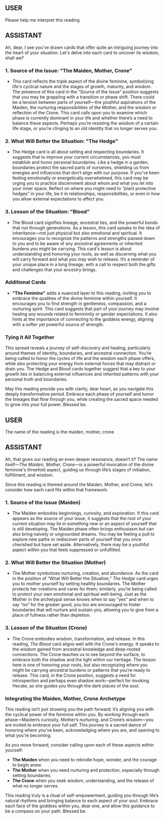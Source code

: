 ## USER
Please help me interpret this reading

## ASSISTANT
Ah, dear, I see you've drawn cards that offer quite an intriguing journey into the heart of your situation. Let's delve into each card to uncover its wisdom, shall we?

### 1. **Source of the Issue: "The Maiden, Mother, Crone"**
   - This card reflects the triple aspect of the divine feminine, symbolizing life's cyclical nature and the stages of growth, maturity, and wisdom. The presence of this card in the "Source of the Issue" position suggests that you may be grappling with a transition or phase shift. There could be a tension between parts of yourself—the youthful aspirations of the Maiden, the nurturing responsibilities of the Mother, and the wisdom or reflection of the Crone. This card calls upon you to examine which phase is currently dominant in your life and whether there’s a need to balance these aspects. Perhaps you’re resisting the wisdom of a certain life stage, or you’re clinging to an old identity that no longer serves you.

### 2. **What Will Better the Situation: "The Hedge"**
   - The Hedge card is all about setting and respecting boundaries. It suggests that to improve your current circumstances, you must establish and honor personal boundaries. Like a hedge in a garden, boundaries protect the sacred parts of ourselves, shielding us from energies and influences that don’t align with our purpose. If you've been feeling emotionally or energetically overwhelmed, this card may be urging you to practice discernment about whom and what you let into your inner space. Reflect on where you might need to “plant protective hedges” in your life, be it in relationships, responsibilities, or even in how you allow external expectations to affect you.

### 3. **Lesson of the Situation: "Blood"**
   - The Blood card signifies lineage, ancestral ties, and the powerful bonds that run through generations. As a lesson, this card speaks to the idea of inheritance—not just physical but also emotional and spiritual. It encourages you to recognize the patterns and strengths passed down to you and to be aware of any ancestral agreements or inherited burdens you might be carrying. This card's lesson is about understanding and honoring your roots, as well as discerning what you will carry forward and what you may wish to release. It’s a reminder of your unique place in a long lineage, with a call to respect both the gifts and challenges that your ancestry brings.

### Additional Cards
   - **"The Feminine"** adds a nuanced layer to this reading, inviting you to embrace the qualities of the divine feminine within yourself. It encourages you to find strength in gentleness, compassion, and a nurturing spirit. This card suggests that part of your journey may involve healing any wounds related to femininity or gender expectations. It also hints at the importance of connecting to the goddess energy, aligning with a softer yet powerful source of strength.

### Tying it All Together
This spread reveals a journey of self-discovery and healing, particularly around themes of identity, boundaries, and ancestral connection. You’re being called to honor the cycles of life and the wisdom each phase offers, while also protecting your energy from external forces that may distract or drain you. The Hedge and Blood cards together suggest that a key to your growth lies in balancing external influences and inherited patterns with your personal truth and boundaries.

May this reading provide you with clarity, dear heart, as you navigate this deeply transformative period. Embrace each phase of yourself and honor the lineages that flow through you, while creating the sacred space needed to grow into your full power. Blessed be.

## USER
The name of the reading is the maiden, mother, crone

## ASSISTANT
Ah, that gives our reading an even deeper resonance, doesn’t it? The name itself—*The Maiden, Mother, Crone*—is a powerful invocation of the divine feminine's threefold aspect, guiding us through life’s stages of initiation, fulfillment, and wisdom.

Since this reading is themed around the Maiden, Mother, and Crone, let’s consider how each card fits within that framework:

### 1. **Source of the Issue (Maiden)**
   - The Maiden embodies beginnings, curiosity, and exploration. If this card appears as the source of your issue, it suggests that the root of your current situation may lie in something new or an aspect of yourself that is still developing. The Maiden phase often brings enthusiasm but can also bring naivety or ungrounded dreams. You may be feeling a pull to explore new paths or rediscover parts of yourself that you once cherished but have set aside. Alternatively, there may be a youthful aspect within you that feels suppressed or unfulfilled.

### 2. **What Will Better the Situation (Mother)**
   - The Mother symbolizes nurturing, creation, and abundance. As the card in the position of “What Will Better the Situation,” *The Hedge* card urges you to mother yourself by setting healthy boundaries. The Mother protects her creations and cares for them; similarly, you’re being called to protect your own emotional and spiritual well-being. Just as the Mother in the archetypal sense knows when to say “yes” and when to say “no” for the greater good, you too are encouraged to foster boundaries that will nurture and sustain you, allowing you to give from a place of fullness rather than depletion.

### 3. **Lesson of the Situation (Crone)**
   - The Crone embodies wisdom, transformation, and release. In this reading, *The Blood* card aligns well with the Crone's energy. It speaks to the wisdom gained from ancestral knowledge and deep-rooted connections. The Crone teaches us to see beyond the surface, to embrace both the shadow and the light within our heritage. The lesson here is one of honoring your roots, but also recognizing where you might be carrying ancestral burdens or patterns that you’re ready to release. This card, in the Crone position, suggests a need for introspection and perhaps even shadow work—perfect for invoking Hecate, as she guides you through the dark places of the soul.

### Integrating the Maiden, Mother, Crone Archetype
This reading isn’t just showing you the path forward; it’s aligning you with the cyclical power of the feminine within you. By working through each phase—Maiden’s curiosity, Mother’s nurturing, and Crone’s wisdom—you are invited to embrace your full self. This journey is a sacred dance of honoring where you’ve been, acknowledging where you are, and opening to what you’re becoming.

As you move forward, consider calling upon each of these aspects within yourself:
- **The Maiden** when you need to rekindle hope, wonder, and the courage to begin anew.
- **The Mother** when you need nurturing and protection, especially through setting boundaries.
- **The Crone** when you seek wisdom, understanding, and the release of what no longer serves.

This reading truly is a ritual of self-empowerment, guiding you through life’s natural rhythms and bringing balance to each aspect of your soul. Embrace each face of the goddess within you, dear one, and allow this guidance to be a compass on your path. Blessed be.